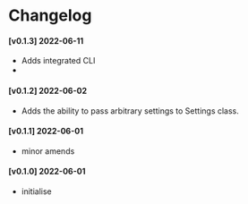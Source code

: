 # Changelog

#### [v0.1.3] 2022-06-11
 - Adds integrated CLI
 -
#### [v0.1.2] 2022-06-02
 - Adds the ability to pass arbitrary settings to Settings class.

#### [v0.1.1] 2022-06-01
- minor amends

#### [v0.1.0] 2022-06-01
- initialise
